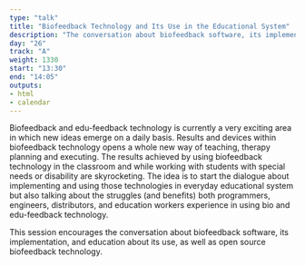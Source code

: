 ```yaml
---
type: "talk"
title: "Biofeedback Technology and Its Use in the Educational System"
description: "The conversation about biofeedback software, its implementation, and its use in education."
day: "26"
track: "A"
weight: 1330
start: "13:30"
end: "14:05"
outputs:
- html
- calendar
---
```


Biofeedback and edu-feedback technology is currently a very exciting area in which new ideas emerge on a daily basis. Results and devices within biofeedback technology opens a whole new way of teaching, therapy planning and executing. The results achieved by using biofeedback technology in the classroom and while working with students with special needs or disability are skyrocketing. The idea is to start the dialogue about implementing and using those technologies in everyday educational system but also talking about the struggles (and benefits) both programmers, engineers, distributors, and education workers experience in using bio and edu-feedback technology.

This session encourages the conversation about biofeedback software, its implementation, and education about its use, as well as open source biofeedback technology.
